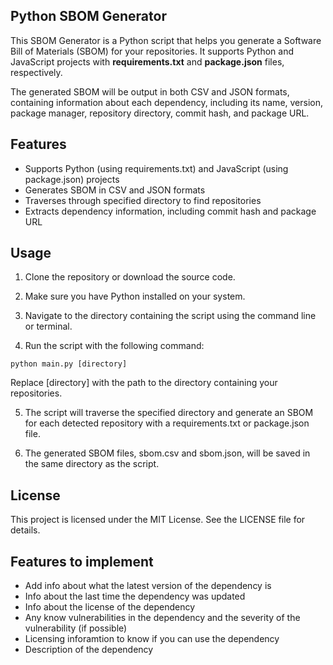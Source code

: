 ## Python SBOM Generator
This SBOM Generator is a Python script that helps you generate a Software Bill of Materials (SBOM) for your repositories. It supports Python and JavaScript projects with **requirements.txt** and **package.json** files, respectively.

The generated SBOM will be output in both CSV and JSON formats, containing information about each dependency, including its name, version, package manager, repository directory, commit hash, and package URL.

## Features
* Supports Python (using requirements.txt) and JavaScript (using package.json) projects
* Generates SBOM in CSV and JSON formats
* Traverses through specified directory to find repositories
* Extracts dependency information, including commit hash and package URL

## Usage
1. Clone the repository or download the source code.

2. Make sure you have Python installed on your system.

3. Navigate to the directory containing the script using the command line or terminal.

4. Run the script with the following command:

`python main.py [directory]`

Replace [directory] with the path to the directory containing your repositories.

5. The script will traverse the specified directory and generate an SBOM for each detected repository with a requirements.txt or package.json file.

6. The generated SBOM files, sbom.csv and sbom.json, will be saved in the same directory as the script.

## License
This project is licensed under the MIT License. See the LICENSE file for details.

## Features to implement

* Add info about what the latest version of the dependency is
* Info about the last time the dependency was updated
* Info about the license of the dependency
* Any know vulnerabilities in the dependency and the severity of the vulnerability (if possible)
* Licensing inforamtion to know if you can use the dependency
* Description of the dependency
